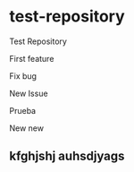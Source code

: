# test-repository
Test Repository

First feature

Fix bug

New Issue

Prueba

New new

kfghjshj auhsdjyags
-------------------
